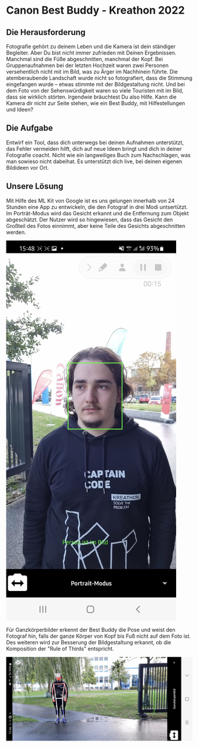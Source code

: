 # Canon Best Buddy - Kreathon 2022

## Die Herausforderung
Fotografie gehört zu deinem Leben und die Kamera ist dein ständiger Begleiter. Aber Du bist nicht immer zufrieden mit Deinen Ergebnissen. Manchmal sind die Füße abgeschnitten, manchmal der Kopf. Bei Gruppenaufnahmen bei der letzten Hochzeit waren zwei Personen versehentlich nicht mit im Bild, was zu Ärger im Nachhinein führte. Die atemberaubende Landschaft wurde nicht so fotografiert, dass die Stimmung eingefangen wurde – etwas stimmte mit der Bildgestaltung nicht. Und bei dem Foto von der Sehenswürdigkeit waren so viele Touristen mit im Bild, dass sie wirklich störten. Irgendwie bräuchtest Du also Hilfe. Kann die Kamera dir nicht zur Seite stehen, wie ein Best Buddy, mit Hilfestellungen und Ideen?

## Die Aufgabe
Entwirf ein Tool, dass dich unterwegs bei deinen Aufnahmen unterstützt, das Fehler vermeiden hilft, dich auf neue Ideen bringt und dich in deiner Fotografie coacht. Nicht wie ein langweiliges Buch zum Nachschlagen, was man sowieso nicht dabeihat. Es unterstützt dich live, bei deinen eigenen Bildideen vor Ort.

## Unsere Lösung
Mit Hilfe des ML Kit von Google ist es uns gelungen innerhalb von 24 Stunden eine App zu entwickeln, die den Fotograf in drei Modi untsertützt. 
Im Porträt-Modus wird das Gesicht erkannt und die Entfernung zum Objekt abgeschätzt. Der Nutzer wird so hingewiesen, dass das Gesicht den Großteil des Fotos einnimmt, aber keine Teile des Gesichts abgeschnitten werden. 

<img src="./img/portrait_mode.jpg"/>

Für Ganzkörperbilder erkennt der Best Buddy die Pose und weist den Fotograf hin, falls der ganze Körper von Kopf bis Fuß nicht auf dem Foto ist. Des weiteren wird zur Besserung der Bildgestaltung erkannt, ob die Komposition der "Rule of Thirds" entspricht. 

<img src="./img/pose_mode.jpg"/>
